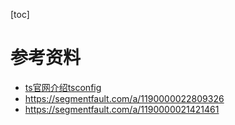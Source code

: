 [toc]

# 参考资料
- [ts官网介绍tsconfig](https://www.typescriptlang.org/tsconfig/)
- https://segmentfault.com/a/1190000022809326
- https://segmentfault.com/a/1190000021421461